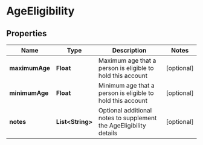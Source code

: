 
# AgeEligibility

## Properties
Name | Type | Description | Notes
------------ | ------------- | ------------- | -------------
**maximumAge** | **Float** | Maximum age that a person is eligible to hold this account |  [optional]
**minimumAge** | **Float** | Minimum age that a person is eligible to hold this account |  [optional]
**notes** | **List&lt;String&gt;** | Optional additional notes to supplement the AgeEligibility details |  [optional]



